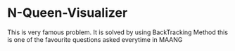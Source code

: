 # N-Queen-Visualizer
This is very famous problem.
It is solved by using BackTracking Method 
this is one of the favourite questions asked everytime in MAANG 
